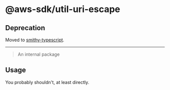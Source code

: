 # @aws-sdk/util-uri-escape

## Deprecation

Moved to [smithy-typescript](https://github.com/awslabs/smithy-typescript/tree/main/packages).

----

> An internal package

## Usage

You probably shouldn't, at least directly.
